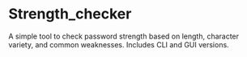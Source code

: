 # Strength_checker
A simple tool to check password strength based on length, character variety, and common weaknesses. Includes CLI and GUI versions.
